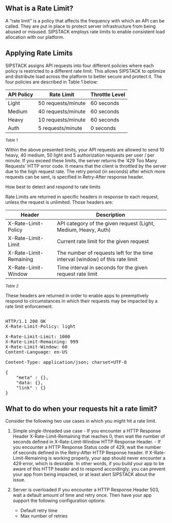 ## What is a Rate Limit?

A “rate limit” is a policy that affects the frequency with which an API can be called. They are put in place to protect server infrastructure from being abused or misused. SIPSTACK employs rate limits to enable consistent load allocation with our platform.

## Applying Rate Limits

SIPSTACK assigns API requests into four different policies where each policy is restricted to a different rate limit. This allows SIPSTACK to optimize and distribute load across the platform to better secure and protect it. The four policies are described in Table 1 below:

| API Policy | Rate Limit         | Throttle Level |
| ---------- | ------------------ | -------------- |
| Light      | 50 requests/minute | 60 seconds     |
| Medium     | 40 requests/minute | 60 seconds     |
| Heavy      | 10 requests/minute | 60 seconds     |
| Auth       | 5 requests/minute  | 0 seconds      |

<sup>_Table 1_</sup>

Within the above presented limits, your API requests are allowed to send 10 heavy, 40 medium, 50 light and 5 authorization requests per user / per minute. If you exceed these limits, the server returns the ‘429 Too Many Requests’ HTTP error code. It means that the client is throttled by the server due to the high request rate. The retry period (in seconds) after which more requests can be sent, is specified in Retry-After response header.

How best to detect and respond to rate limits

Rate Limits are returned in specific headers in response to each request, unless the request is unlimited. Those headers are:

| Header                 | Description                                                                   |
| ---------------------- | ----------------------------------------------------------------------------- |
| X-Rate-Limit-Policy    | API category of the given request (Light, Medium, Heavy, Auth)                |
| X-Rate-Limit-Limit     | Current rate limit for the given request                                      |
| X-Rate-Limit-Remaining | The number of requests left for the time interval (window) of this rate limit |
| X-Rate-Limit-Window    | Time interval in seconds for the given request rate limit                     |

<sup>_Table 2_</sup>

These headers are returned in order to enable apps to preemptively respond to circumstances in which their requests may be impacted by a rate limit enforcement.

<pre class="bg-body-tertiary">

HTTP/1.1 200 OK
X-Rate-Limit-Policy: light

X-Rate-Limit-Limit: 1000
X-Rate-Limit-Remaining: 999
X-Rate-Limit-Window: 60
Content-Language: en-US

Content-Type: application/json; charset=UTF-8

{
    "meta" : {},
    "data: {},
    "link" : {}
}
</pre>

## What to do when your requests hit a rate limit?

Consider the following two use cases in which you might hit a rate limit.

1.  Simple single-threaded use case - If you encounter a HTTP Response Header X-Rate-Limit-Remaining that reaches 0, then wait the number of seconds defined in X-Rate-Limit-Window HTTP Response Header. - If you encounter a HTTP Response Status code of 429, wait the number of seconds defined in the Retry-After HTTP Response header.
    If X-Rate-Limit-Remaining is working properly, your app should never encounter a 429 error, which is desirable. In other words, if you build your app to be aware of this HTTP header and to respond accordingly, you can prevent your app from being impacted, or at least alert SIPSTACK about the issue.

2.  Server is overloaded
    If you encounter a HTTP Response Header 503, wait a default amount of time and retry once. Then have your app support the following configuration options:

    - Default retry time
    - Max number of retries
